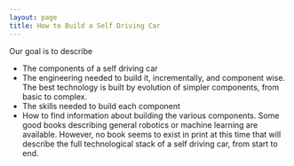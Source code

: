 ```yaml
---
layout: page
title: How to Build a Self Driving Car
---
```

Our goal is to describe
* The components of a self driving car
* The engineering needed to build it, incrementally, and component wise. The best technology is built by evolution of simpler components, from basic to complex.
* The skills needed to build each component
* How to find information about building the various components. Some good books describing general robotics or machine learning are available. However, no book seems to exist in print at this time that will describe the full technological stack of a self driving car, from start to end. 
